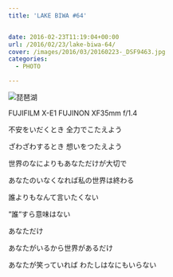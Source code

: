 ```yaml
---
title: 'LAKE BIWA #64'


date: 2016-02-23T11:19:04+00:00
url: /2016/02/23/lake-biwa-64/
cover: /images/2016/03/20160223-_DSF9463.jpg
categories:
  - PHOTO

---
```

<!--more-->
![琵琶湖](/images/2016/03/20160223-_DSF9456.jpg "琵琶湖")

FUJIFILM X-E1 FUJINON XF35mm f/1.4

不安をいだくとき 全力でこたえよう

ざわざわするとき 想いをつたえよう

世界のなによりもあなただけが大切で

あなたのいなくなれば私の世界は終わる

誰よりもなんて言いたくない

“誰“すら意味はない

あなただけ

あなたがいるから世界があるだけ

あなたが笑っていれば わたしはなにもいらない

